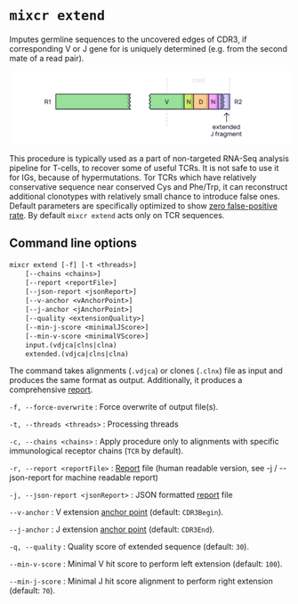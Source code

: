 # `mixcr extend`

Imputes germline sequences to the uncovered edges of CDR3, if corresponding V or J gene for is uniquely determined (e.g. from the second mate of a read pair).

![extend.svg](pics/extend.svg)

This procedure is typically used as a part of non-targeted RNA-Seq analysis pipeline for T-cells, to recover some of useful TCRs. It is not safe to use it for IGs, because of hypermutations. Tor TCRs which have relatively conservative sequence near conserved Cys and Phe/Trp, it can reconstruct additional clonotypes with relatively small chance to
introduce false ones. Default parameters are specifically optimized to show [zero false-positive rate](https://www.nature.com/articles/nbt.3979#Sec1). By default `mixcr extend` acts only on TCR sequences.

## Command line options

```
mixcr extend [-f] [-t <threads>]
    [--chains <chains>]
    [--report <reportFile>]
    [--json-report <jsonReport>]
    [--v-anchor <vAnchorPoint>]
    [--j-anchor <jAnchorPoint>]
    [--quality <extensionQuality>]
    [--min-j-score <minimalJScore>]
    [--min-v-score <minimalVScore>]
    input.(vdjca|clns|clna)
    extended.(vdjca|clns|clna)
```

The command takes alignments (`.vdjca`) or clones (`.clnx`) file as input and produces the same format as output. Additionally, it produces a comprehensive [report](./report-extend.md).

`-f, --force-overwrite`
: Force overwrite of output file(s).

`-t, --threads <threads>`
: Processing threads

`-c, --chains <chains>`
: Apply procedure only to alignments with specific immunological receptor chains (`TCR` by default).

`-r, --report <reportFile>`
: [Report](./report-extend.md) file (human readable version, see -j / --json-report for machine readable report)

`-j, --json-report <jsonReport>`
: JSON formatted [report](./report-extend.md) file

`--v-anchor`
: V extension [anchor point](./ref-gene-features.md)  (default: `CDR3Begin`).

`--j-anchor`
: J extension [anchor point](./ref-gene-features.md) (default: `CDR3End`).

`-q, --quality`
: Quality score of extended sequence (default: `30`).

`--min-v-score`
: Minimal V hit score to perform left extension (default: `100`).

`--min-j-score`
: Minimal J hit score alignment to perform right extension (default: `70`).